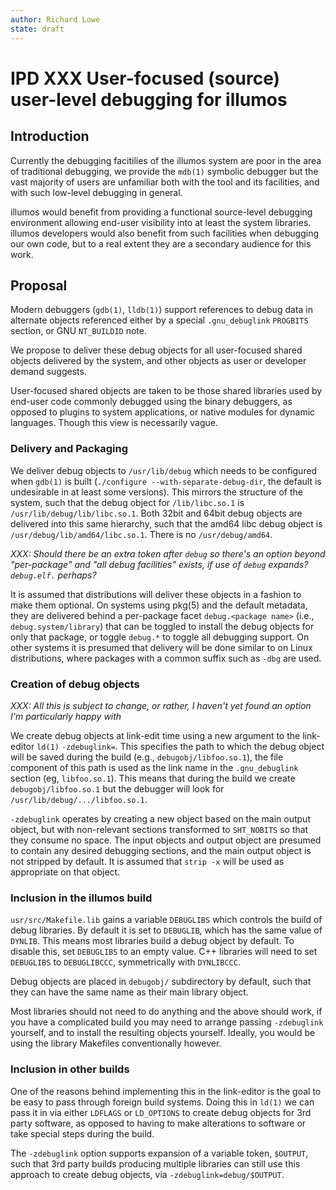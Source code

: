 ```yaml
---
author: Richard Lowe
state: draft
---
```


# IPD XXX User-focused (source) user-level debugging for illumos

## Introduction

Currently the debugging facitilies of the illumos system are poor in the area
of traditional debugging, we provide the `mdb(1)` symbolic debugger but the
vast majority of users are unfamiliar both with the tool and its facilities,
and with such low-level debugging in general.

illumos would benefit from providing a functional source-level debugging
environment allowing end-user visibility into at least the system libraries.
illumos developers would also benefit from such facilities when debugging our
own code, but to a real extent they are a secondary audience for this work.

## Proposal

Modern debuggers (`gdb(1)`, `lldb(1)`) support references to debug data in
alternate objects referenced either by a special `.gnu_debuglink` `PROGBITS`
section, or GNU `NT_BUILDID` note.

We propose to deliver these debug objects for all user-focused shared objects
delivered by the system, and other objects as user or developer demand
suggests.

User-focused shared objects are taken to be those shared libraries used by
end-user code commonly debugged using the binary debuggers, as opposed to
plugins to system applications, or native modules for dynamic languages.
Though this view is necessarily vague.

### Delivery and Packaging

We deliver debug objects to `/usr/lib/debug` which needs to be configured when
`gdb(1)` is built (`./configure --with-separate-debug-dir`, the default is
undesirable in at least some versions).  This mirrors the structure of the
system, such that the debug object for `/lib/libc.so.1` is
`/usr/lib/debug/lib/libc.so.1`.  Both 32bit and 64bit debug objects are
delivered into this same hierarchy, such that the amd64 libc debug object is
`/usr/debug/lib/amd64/libc.so.1`.  There is no `/usr/debug/amd64`.



_XXX: Should there be an extra token after `debug` so there's an option beyond
"per-package" and "all debug facilities" exists, if use of `debug` expands?
`debug.elf.` perhaps?_

It is assumed that distributions will deliver these objects in a fashion to
make them optional.  On systems using pkg(5) and the default metadata, they
are delivered behind a per-package facet `debug.<package name>` (i.e.,
`debug.system/library`) that can be toggled to install the debug objects for
only that package, or toggle `debug.*` to toggle all debugging support.  On
other systems it is presumed that delivery will be done similar to on Linux
distributions, where packages with a common suffix such as `-dbg` are used.


### Creation of debug objects

_XXX: All this is subject to change, or rather, I haven't yet found an option
I'm particularly happy with_

We create debug objects at link-edit time using a new argument to the
link-editor `ld(1)` `-zdebuglink=`.  This specifies the path to which the
debug object will be saved during the build (e.g., `debugobj/libfoo.so.1`),
the file component of this path is used as the link name in the
`.gnu_debuglink` section (eg, `libfoo.so.1`).  This means that during the
build we create `debugobj/libfoo.so.1` but the debugger will look for
`/usr/lib/debug/.../libfoo.so.1`.

`-zdebuglink` operates by creating a new object based on the main output
object, but with non-relevant sections transformed to `SHT_NOBITS` so that
they consume no space.  The input objects and output object are presumed to
contain any desired debugging sections, and the main output object is not
stripped by default.  It is assumed that `strip -x` will be used as
appropriate on that object.

### Inclusion in the illumos build

`usr/src/Makefile.lib` gains a variable `DEBUGLIBS` which controls the build
of debug libraries.  By default it is set to `DEBUGLIB`, which has the same
value of `DYNLIB`.  This means most libraries build a debug object by default.  To
disable this, set `DEBUGLIBS` to an empty value.  C++ libraries will need to
set `DEBUGLIBS` to `DEBUGLIBCCC`, symmetrically with `DYNLIBCCC`.

Debug objects are placed in `debugobj/` subdirectory by default, such that
they can have the same name as their main library object.

Most libraries should not need to do anything and the above should work, if
you have a complicated build you may need to arrange passing `-zdebuglink`
yourself, and to install the resulting objects yourself.  Ideally, you would
be using the library Makefiles conventionally however.

### Inclusion in other builds

One of the reasons behind implementing this in the link-editor is the goal to
be easy to pass through foreign build systems.  Doing this in `ld(1)` we can
pass it in via either `LDFLAGS` or `LD_OPTIONS` to create debug objects for
3rd party software, as opposed to having to make alterations to software or
take special steps during the build.

The `-zdebuglink` option supports expansion of a variable token, `$OUTPUT`,
such that 3rd party builds producing multiple libraries can still use this
approach to create debug objects, via `-zdebuglink=debug/$OUTPUT`.
